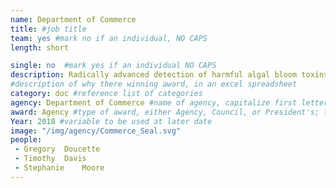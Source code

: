 ```yaml
---
name: Department of Commerce
title: #job title
team: yes #mark no if an individual, NO CAPS
length: short

single: no  #mark yes if an individual NO CAPS
description: Radically advanced detection of harmful algal bloom toxins to ensure the delivery of safe drinking water in Lake Erie and access to safe seafood in Washington State. This team’s cutting-edge technology advances the economic and public health in U.S. coastal communities.
#description of why there winning award, in an excel spreadsheet
category: doc #reference list of categories
agency: Department of Commerce #name of agency, capitalize first letter of each name
award: Agency #type of award, either Agency, Council, or President's; this is case sensitive so make sure to match the options listed exactly. This section generates the format of the card
Year: 2018 #variable to be used at later date
image: "/img/agency/Commerce_Seal.svg"
people:
 - Gregory	Doucette
 - Timothy	Davis
 - Stephanie	Moore
---
```

